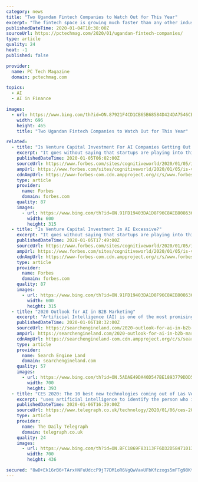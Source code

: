 ```yaml
---
category: news
title: "Two Ugandan Fintech Companies to Watch Out for This Year"
excerpt: "The fintech space is growing much faster than any other industry based on external funding ... Teheca at the Kampala pitch... 6 Steps to Building Your Own AI Model: Are You Patient Enough to Make... Businesses have begun to harness the potential of artificial intelligence (AI) and machine learning to drive secure positive outcomes."
publishedDateTime: 2020-01-04T10:38:00Z
sourceUrl: https://pctechmag.com/2020/01/ugandan-fintech-companies/
type: article
quality: 24
heat: -1
published: false

provider:
  name: PC Tech Magazine
  domain: pctechmag.com

topics:
  - AI
  - AI in Finance

images:
  - url: https://www.bing.com/th?id=ON.87921F4CD1CB65B68584D424DA7546CB
    width: 696
    height: 465
    title: "Two Ugandan Fintech Companies to Watch Out for This Year"

related:
  - title: "Is Venture Capital Investment For AI Companies Getting Out Of Control?"
    excerpt: "It goes without saying that startups are playing into this trend and raising more money than ever, as long as they have AI or cognitive technologies in their business plans or marketing material. Not only are startups raising increasingly eye-opening amounts of money, but venture capital (VC) funds themselves are raising skyrocketing levels of ..."
    publishedDateTime: 2020-01-05T06:02:00Z
    sourceUrl: https://www.forbes.com/sites/cognitiveworld/2020/01/05/is-venture-capital-investment-for-ai-companies-getting-out-of-control/
    ampUrl: https://www.forbes.com/sites/cognitiveworld/2020/01/05/is-venture-capital-investment-for-ai-companies-getting-out-of-control/amp/
    cdnAmpUrl: https://www-forbes-com.cdn.ampproject.org/c/s/www.forbes.com/sites/cognitiveworld/2020/01/05/is-venture-capital-investment-for-ai-companies-getting-out-of-control/amp/
    type: article
    provider:
      name: Forbes
      domain: forbes.com
    quality: 87
    images:
      - url: https://www.bing.com/th?id=ON.91FD19403DA1D8F96C8AEB8086367201
        width: 600
        height: 315
  - title: "Is Venture Capital Investment In AI Excessive?"
    excerpt: "It goes without saying that startups are playing into this trend and raising more money than ever, as long as they have AI or cognitive technologies in their business plans or marketing material. Not only are startups raising increasingly eye-opening amounts of money, but venture capital (VC) funds themselves are raising skyrocketing levels of ..."
    publishedDateTime: 2020-01-05T17:49:00Z
    sourceUrl: https://www.forbes.com/sites/cognitiveworld/2020/01/05/is-venture-capital-investment-for-ai-companies-getting-out-of-control/
    ampUrl: https://www.forbes.com/sites/cognitiveworld/2020/01/05/is-venture-capital-investment-for-ai-companies-getting-out-of-control/amp/
    cdnAmpUrl: https://www-forbes-com.cdn.ampproject.org/c/s/www.forbes.com/sites/cognitiveworld/2020/01/05/is-venture-capital-investment-for-ai-companies-getting-out-of-control/amp/
    type: article
    provider:
      name: Forbes
      domain: forbes.com
    quality: 87
    images:
      - url: https://www.bing.com/th?id=ON.91FD19403DA1D8F96C8AEB8086367201
        width: 600
        height: 315
  - title: "2020 Outlook for AI in B2B Marketing"
    excerpt: "Artificial Intelligence (AI) is one of the most promising, but misunderstood and underutilized technologies in B2B marketing. That’s despite the fact that there are real, practical ways modern marketers are using AI in their account-based marketing programs. From hypertargeting to personalization and creative optimization, AI is making its wa ..."
    publishedDateTime: 2020-01-06T18:32:00Z
    sourceUrl: https://searchengineland.com/2020-outlook-for-ai-in-b2b-marketing-327222
    ampUrl: https://searchengineland.com/2020-outlook-for-ai-in-b2b-marketing-327222/amp
    cdnAmpUrl: https://searchengineland-com.cdn.ampproject.org/c/s/searchengineland.com/2020-outlook-for-ai-in-b2b-marketing-327222/amp
    type: article
    provider:
      name: Search Engine Land
      domain: searchengineland.com
    quality: 57
    images:
      - url: https://www.bing.com/th?id=ON.5ADAE49DA40D547BE1893779DDD5E4F1
        width: 700
        height: 393
  - title: "CES 2020: The 10 best new technologies coming out of Las Vegas"
    excerpt: "uses artificial intelligence to identify the person who is speaking, and then employ lip reading technology to isolate the sound of their voice, making it easier for those with hearing difficulties to understand them. OrCam’s founders, Amnon Shashua and Mr. Ziv Aviram, previously launched Mobileye, a driverless car company that was sold to ..."
    publishedDateTime: 2020-01-06T16:39:00Z
    sourceUrl: https://www.telegraph.co.uk/technology/2020/01/06/ces-2020-ten-best-new-technologies-coming-las-vegas/
    type: article
    provider:
      name: The Daily Telegraph
      domain: telegraph.co.uk
    quality: 24
    images:
      - url: https://www.bing.com/th?id=ON.BFC1869F83113FF6D32D584710130C20
        width: 700
        height: 436

secured: "8wD+Ek16rB6+TArxHNFuUdccF9jT7DM1oR6VgQwVaxUFbKfzzogs5mFTg98KtZ64bVUNamYiwOi7mP7M5z+o3thl2Qot+8ja1ceacaxY2XgfnGJBHl0/JtBYpcxLsJ3JJz40qJrKB1mHEQzmJKv2BuCxdvhftTlJxUsDDXFbO40MMMVXLZ4nfM47rfokrspffkbwjkP7brvzYWWDsz5qqCJ06DQwgT5dLqbIXyA2ejmkp+jaeWkpV0v4pC2+PvF7sEwa5LTOfIPxVsCTbqNKlw==;BWfrBLub0/FZJvw7hTGNcw=="
---
```


